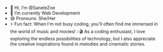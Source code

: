 - 👋 Hi, I’m @SaneleZoe
- 🌱 I’m currently Web Development 
- 😄 Pronouns: She/Her
- ⚡ Fun fact: When I'm not busy coding, you'll often find me immersed in the world of music and movies! 🎶🎬 As a coding enthusiast, I love exploring the endless possibilities of technology, but I also appreciate the creative inspirations found in melodies and cinematic stories.


